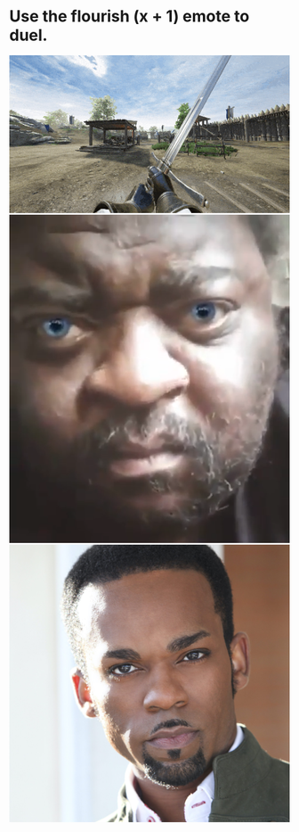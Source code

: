 # Use the flourish (x + 1) emote to duel.

![img](https://raw.githubusercontent.com/8dcc/mordhau-motd/main/flourish.gif)
![img](https://raw.githubusercontent.com/8dcc/mordhau-motd/main/daddy.png)
![img](https://raw.githubusercontent.com/8dcc/mordhau-motd/main/pete.jpg)

